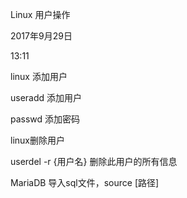 Linux 用户操作



2017年9月29日

13:11



linux 添加用户

useradd 添加用户

passwd 添加密码



linux删除用户

userdel -r  {用户名} 删除此用户的所有信息

MariaDB 导入sql文件，source  \[路径\]


